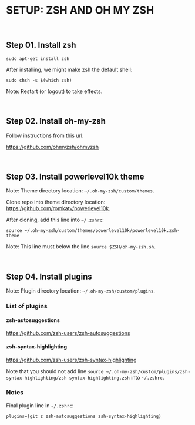 # SETUP: ZSH AND OH MY ZSH

&nbsp;

## Step 01. Install zsh

```shell
sudo apt-get install zsh
```

After installing, we might make zsh the default shell:

```shell
sudo chsh -s $(which zsh)
```

Note: Restart (or logout) to take effects.

&nbsp;

## Step 02. Install oh-my-zsh

Follow instructions from this url:

<https://github.com/ohmyzsh/ohmyzsh>

&nbsp;

## Step 03. Install powerlevel10k theme

Note: Theme directory location: `~/.oh-my-zsh/custom/themes`.

Clone repo into theme directory location: <https://github.com/romkatv/powerlevel10k>.

After cloning, add this line into `~/.zshrc`:

```text
source ~/.oh-my-zsh/custom/themes/powerlevel10k/powerlevel10k.zsh-theme
```

Note: This line must below the line `source $ZSH/oh-my-zsh.sh`.

&nbsp;

## Step 04. Install plugins

Note: Plugin directory location: `~/.oh-my-zsh/custom/plugins`.

### List of plugins

#### zsh-autosuggestions

<https://github.com/zsh-users/zsh-autosuggestions>

#### zsh-syntax-highlighting

<https://github.com/zsh-users/zsh-syntax-highlighting>

Note that you should not add line `source ~/.oh-my-zsh/custom/plugins/zsh-syntax-highlighting/zsh-syntax-highlighting.zsh` into `~/.zshrc`.

### Notes

Final plugin line in `~/.zshrc`:

```text
plugins=(git z zsh-autosuggestions zsh-syntax-highlighting)
```
